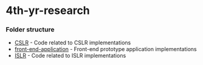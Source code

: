 # 4th-yr-research


### Folder structure

 * [CSLR](./CSLR) - Code related to CSLR implementations
 * [front-end-application](./front-end-application) - Front-end prototype application implementations
 * [ISLR](./ISLR) - Code related to ISLR implementations